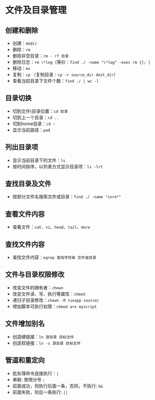 # 文件及目录管理

## 创建和删除

- 创建：```mkdir```
- 删除：```rm```
- 删除非空目录：```rm - rf 目录```
- 删除日志：```rm \*log```（等价：```find ./ -name "\*log" -exec rm {}; ```）
- 移动：```mv```
- 复制：```cp``` （复制目录：```cp -r source_dir dest_dir```）
- 查看当前目录下文件个数：```find ./ | wc -l ```

## 目录切换

- 切到文件\目录位置：```cd 目录```
- 切到上一个目录：```cd ..```
- 切到home目录：```cd ~```
- 显示当前路径：```pwd```

## 列出目录项

- 显示当前目录下的文件：```ls```
- 按时间排序，以列表方式显示目录项：```ls -lrt```

## 查找目录及文件

- 按部分文件名搜索文件或目录：```find ./ -name "core*"```

## 查看文件内容

- 查看文件：```cat```、```vi```、```head```、```tail```、```more```

## 查找文件内容

- 查找文件内容：```egrep 查找字符串 文件或目录```

## 文件与目录权限修改

- 改变文件的拥有者：```chown```
- 改变文件读、写、执行等属性：```chmod```
- 递归子目录修改：```chown -R tuxapp source/```
- 增加脚本可执行权限：```chmod a+x myscript```

## 文件增加别名

- 创造硬链接：```ln 源目录 目标文件 ```
- 创造软链接：```ln -s 源目录 目标文件 ```

## 管道和重定向

- 批处理命令连接执行：```|```
- 串联: 使用分号 ```;```
- 前面成功，则执行后面一条，否则，不执行: ```&&```
- 前面失败，则后一条执行: ```||```

